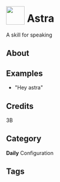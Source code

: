 # <img src="https://raw.githack.com/FortAwesome/Font-Awesome/master/svgs/solid/robot.svg" card_color="#22A7F0" width="50" height="50" style="vertical-align:bottom"/> Astra
A skill for speaking

## About


## Examples
* "Hey astra"

## Credits
3B

## Category
**Daily**
Configuration

## Tags

